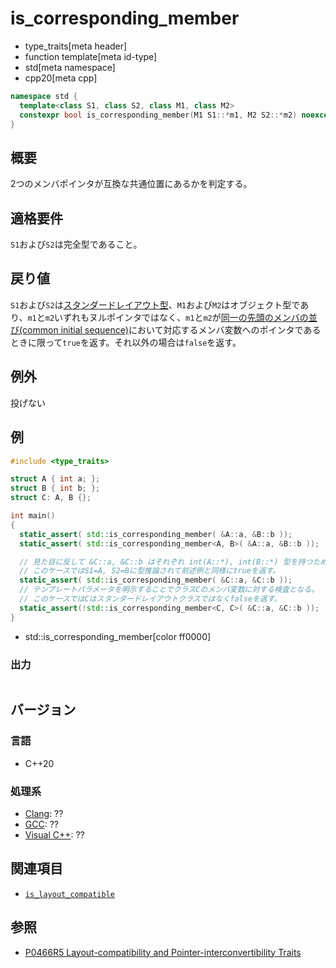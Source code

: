 # is_corresponding_member
* type_traits[meta header]
* function template[meta id-type]
* std[meta namespace]
* cpp20[meta cpp]

```cpp
namespace std {
  template<class S1, class S2, class M1, class M2>
  constexpr bool is_corresponding_member(M1 S1::*m1, M2 S2::*m2) noexcept;
}
```

## 概要
2つのメンバポインタが互換な共通位置にあるかを判定する。


## 適格要件
`S1`および`S2`は完全型であること。


## 戻り値
`S1`および`S2`は[スタンダードレイアウト型](is_standard_layout.md)、`M1`および`M2`はオブジェクト型であり、`m1`と`m2`いずれもヌルポインタではなく、`m1`と`m2`が[同一の先頭のメンバの並び(common initial sequence)](is_layout_compatible.md)において対応するメンバ変数へのポインタであるときに限って`true`を返す。それ以外の場合は`false`を返す。


## 例外
投げない


## 例
```cpp example
#include <type_traits>

struct A { int a; };
struct B { int b; };
struct C: A, B {};

int main()
{
  static_assert( std::is_corresponding_member( &A::a, &B::b ));
  static_assert( std::is_corresponding_member<A, B>( &A::a, &B::b ));

  // 見た目に反して &C::a, &C::b はそれぞれ int(A::*), int(B::*) 型を持つため、
  // このケースではS1=A, S2=Bに型推論されて前述例と同様にtrueを返す。
  static_assert( std::is_corresponding_member( &C::a, &C::b ));
  // テンプレートパラメータを明示することでクラスCのメンバ変数に対する検査となる。
  // このケースではCはスタンダードレイアウトクラスではなくfalseを返す。
  static_assert(!std::is_corresponding_member<C, C>( &C::a, &C::b ));
}
```
* std::is_corresponding_member[color ff0000]

### 出力
```
```


## バージョン
### 言語
- C++20

### 処理系
- [Clang](/implementation.md#clang): ??
- [GCC](/implementation.md#gcc): ??
- [Visual C++](/implementation.md#visual_cpp): ??


## 関連項目
- [`is_layout_compatible`](is_layout_compatible.md)


## 参照
- [P0466R5 Layout-compatibility and Pointer-interconvertibility Traits](http://www.open-std.org/jtc1/sc22/wg21/docs/papers/2019/p0466r5.pdf)
